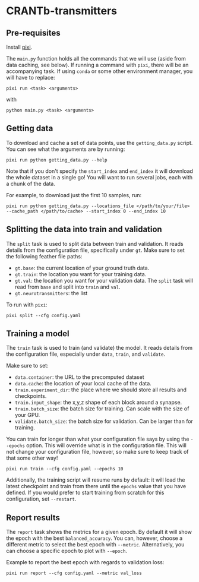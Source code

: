 # CRANTb-transmitters

## Pre-requisites

Install [pixi](https://pixi.sh/latest/).

The `main.py` function holds all the commands that we will use (aside from data caching, see below).
If running a command with `pixi`, there will be an accompanying task. If using `conda` or some other environment manager, you will have to replace: 
```
pixi run <task> <arguments>
```
with 
```
python main.py <task> <arguments>
```


## Getting data
To download and cache a set of data points, use the `getting_data.py` script. You can see what the arguments are by running: 

```
pixi run python getting_data.py --help
```

Note that if you don't specify the `start_index` and `end_index` it will download the whole dataset in a single go! You will want to run several jobs, each with a chunk of the data.

For example, to download just the first 10 samples, run: 
```
pixi run python getting_data.py --locations_file </path/to/your/file> --cache_path </path/to/cache> --start_index 0 --end_index 10
```

## Splitting the data into train and validation
The `split` task is used to split data between train and validation. It reads details from the configuration file, specifically under `gt`. 
Make sure to set the following feather file paths: 
- `gt.base`: the current location of your ground truth data.
- `gt.train`: the location you want for your training data.
- `gt.val`: the location you want for your validation data.
The `split` task will read from `base` and split into `train` and `val`. 
- `gt.neurotransmitters`: the list 

To run with `pixi`:
```
pixi split --cfg config.yaml
```

## Training a model
The `train` task is used to train (and validate) the model.
It reads details from the configuration file, especially under `data`, `train`, and `validate`.

Make sure to set: 
- `data.container`: the URL to the precomputed dataset
- `data.cache`: the location of your local cache of the data.
- `train.experiment_dir`: the place where we should store all results and checkpoints. 
- `train.input_shape`: the x,y,z shape of each block around a synapse.
- `train.batch_size`: the batch size for training. Can scale with the size of your GPU.
- `validate.batch_size`: the batch size for validation. Can be larger than for training.

You can train for longer than what your configuration file says by using the `--epochs` option. This will override what is in the configuration file. This will not change your configuration file, however, so make sure to keep track of that some other way!
```
pixi run train --cfg config.yaml --epochs 10
```

Additionally, the training script will resume runs by default: it will load the latest checkpoint and train from there until the `epochs` value that you have defined. 
If you would prefer to start training from scratch for this configuration, set `--restart`.

## Report results
The `report` task shows the metrics for a given epoch. By default it will show the epoch with the best `balanced_accuracy`. 
You can, however, choose a different metric to select the best epoch with `--metric`. 
Alternatively, you can choose a specific epoch to plot with `--epoch`. 

Example to report the best epoch with regards to validation loss: 
```
pixi run report --cfg config.yaml --metric val_loss
```